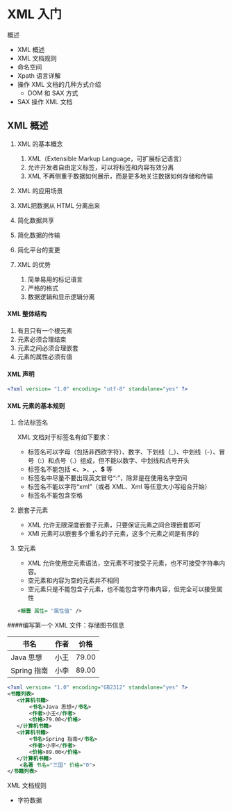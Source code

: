 # XML 入门
概述
- XML 概述
- XML 文档规则
- 命名空间
- Xpath 语言详解
- 操作 XML 文档的几种方式介绍
	- DOM 和 SAX 方式
- SAX 操作 XML 文档

## XML 概述
1. XML 的基本概念
   1. XML（Extensible Markup Language，可扩展标记语言）
   2. 允许开发者自由定义标签，可以将标签和内容有效分离
   3. XML 不再侧重于数据如何展示，而是更多地关注数据如何存储和传输

2. XML 的应用场景
  1. XML把数据从 HTML 分离出来
  2. 简化数据共享
  3. 简化数据的传输
  4. 简化平台的变更
3. XML 的优势
   1. 简单易用的标记语言
   2. 严格的格式
   3. 数据逻辑和显示逻辑分离



#### XML 整体结构

1. 有且只有一个根元素
2. 元素必须合理结束
3. 元素之间必须合理嵌套
4. 元素的属性必须有值

#### XML 声明

```xml
<?xml version= "1.0" encoding= "utf-8" standalone="yes" ?>

```

#### XML  元素的基本规则

1. 合法标签名

   XML 文档对于标签名有如下要求：

   - 标签名可以字母（包括非西欧字符）、数字、下划线（_）、中划线（-）、冒号（:）和点号（.）组成，但不能以数字、中划线和点号开头
   - 标签名不能包括 **<**、**>**、**,**、**$** 等
   - 标签名中尽量不要出现英文冒号“:”，除非是在使用名字空间
   - 标签名不能以字符“xml”（或者 XML、Xml 等任意大小写组合开始）
   - 标签名不能包含空格

2. 嵌套子元素

   - XML 允许无限深度嵌套子元素，只要保证元素之间合理嵌套即可
   - XMl 元素可以嵌套多个重名的子元素，这多个元素之间是有序的

3. 空元素

   - XML 允许使用空元素语法，空元素不可接受子元素，也不可接受字符串内容。
   - 空元素和内容为空的元素并不相同
   - 空元素只是不能包含子元素，也不能包含字符串内容，但完全可以接受属性

   ```xml
   <标签 属性= "属性值" />
   ```

####编写第一个 XML 文件：存储图书信息

| 书名        | 作者 | 价格  |
| ----------- | ---- | ----- |
| Java 思想   | 小王 | 79.00 |
| Spring 指南 | 小李 | 89.00 |

```xml
<?xml version= "1.0" encoding="GB2312" standalone="yes" ?>
<书籍列表>
   <计算机书籍>
       <书名>Java 思想</书名>
       <作者>小王</作者>
       <价格>79.00</价格>
   </计算机书籍>
   <计算机书籍>
       <书名>Spring 指南</书名>
       <作者>小李</作者>
       <价格>89.00</价格>
   </计算机书籍>
    <名著 书名="三国" 价格="0">
</书籍列表>
```

XML 文档规则

- 字符数据

























